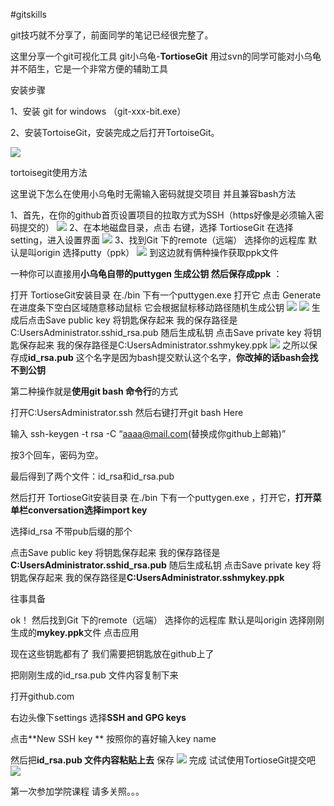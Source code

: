 
#gitskills

git技巧就不分享了，前面同学的笔记已经很完整了。

这里分享一个git可视化工具 git小乌龟-**TortioseGit**   用过svn的同学可能对小乌龟并不陌生，它是一个非常方便的辅助工具


安装步骤

1、安装 git for windows （git-xxx-bit.exe）

2、安装TortoiseGit，安装完成之后打开TortoiseGit。

![](http://github.com/a474516631/gitskills//raw/master/image/1.png)


tortoisegit使用方法

这里说下怎么在使用小乌龟时无需输入密码就提交项目 并且兼容bash方法

1、首先，在你的github首页设置项目的拉取方式为SSH（https好像是必须输入密码提交的）
![](http://github.com/a474516631/gitskills//raw/master/image/2.jpg)
2、在本地磁盘目录，点击 右键，选择 TortioseGit  在选择setting，进入设置界面
![](http://github.com/a474516631/gitskills//raw/master/image/6.png)
3、找到Git 下的remote（远端） 选择你的远程库 默认是叫origin 选择putty（ppk）
![](http://github.com/a474516631/gitskills//raw/master/image/7.png)
到这边就有俩种操作获取ppk文件

一种你可以直接用**小乌龟自带的puttygen 生成公钥 然后保存成ppk** ：

打开 TortioseGit安装目录 在./bin 下有一个puttygen.exe  打开它 点击 Generate   在进度条下空白区域随意移动鼠标 它会根据鼠标移动路径随机生成公钥 
![](http://github.com/a474516631/gitskills//raw/master/image/3.png)
![](http://github.com/a474516631/gitskills//raw/master/image/4.png)
 生成后点击Save public key 将钥匙保存起来 我的保存路径是C:UsersAdministrator.sshid_rsa.pub
 随后生成私钥
 点击Save private key 将钥匙保存起来 我的保存路径是C:UsersAdministrator.sshmykey.ppk
![](http://github.com/a474516631/gitskills//raw/master/image/9.png)
之所以保存成**id_rsa.pub** 这个名字是因为bash提交默认这个名字，**你改掉的话bash会找不到公钥**  

第二种操作就是**使用git bash 命令行**的方式 

打开C:UsersAdministrator.ssh  然后右键打开git bash Here  

输入 ssh-keygen -t rsa -C “aaaa@mail.com(替换成你github上邮箱)”

按3个回车，密码为空。

最后得到了两个文件：id_rsa和id_rsa.pub

然后打开 TortioseGit安装目录 在./bin 下有一个puttygen.exe ，打开它，**打开菜单栏conversation选择import key** 

选择id_rsa  不带pub后缀的那个 

点击Save public key 将钥匙保存起来 我的保存路径是**C:UsersAdministrator.sshid_rsa.pub**
随后生成私钥
点击Save private key 将钥匙保存起来 我的保存路径是**C:UsersAdministrator.sshmykey.ppk**



往事具备

ok！ 然后找到Git 下的remote（远端） 选择你的远程库 默认是叫origin 选择刚刚生成的**mykey.ppk**文件
点击应用

现在这些钥匙都有了  我们需要把钥匙放在github上了  

把刚刚生成的id_rsa.pub 文件内容复制下来

打开github.com

右边头像下settings 选择**SSH and GPG keys**

点击**New SSH key ** 按照你的喜好输入key name 

然后把**id_rsa.pub 文件内容粘贴上去**  保存
![](http://github.com/a474516631/gitskills//raw/master/image/11.png)
完成 试试使用TortioseGit提交吧
![](http://github.com/a474516631/gitskills//raw/master/image/10.png)

第一次参加学院课程  请多关照。。。

